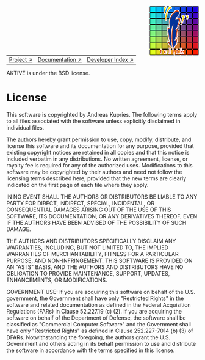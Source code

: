 <img src='assets/aktive-logo-128.png' style='float:right;'>

||||
|---|---|---|
|[Project ↗](../README.md)|[Documentation ↗](index.md)|[Developer Index ↗](dev/index.md)|


AKTIVE is under the BSD license.

# License

This software is copyrighted by Andreas Kupries.  The following terms apply to all files associated
with the software unless explicitly disclaimed in individual files.

The authors hereby grant permission to use, copy, modify, distribute, and license this software and
its documentation for any purpose, provided that existing copyright notices are retained in all
copies and that this notice is included verbatim in any distributions. No written agreement,
license, or royalty fee is required for any of the authorized uses.  Modifications to this software
may be copyrighted by their authors and need not follow the licensing terms described here, provided
that the new terms are clearly indicated on the first page of each file where they apply.

IN NO EVENT SHALL THE AUTHORS OR DISTRIBUTORS BE LIABLE TO ANY PARTY FOR DIRECT, INDIRECT, SPECIAL,
INCIDENTAL, OR CONSEQUENTIAL DAMAGES ARISING OUT OF THE USE OF THIS SOFTWARE, ITS DOCUMENTATION, OR
ANY DERIVATIVES THEREOF, EVEN IF THE AUTHORS HAVE BEEN ADVISED OF THE POSSIBILITY OF SUCH DAMAGE.

THE AUTHORS AND DISTRIBUTORS SPECIFICALLY DISCLAIM ANY WARRANTIES, INCLUDING, BUT NOT LIMITED TO,
THE IMPLIED WARRANTIES OF MERCHANTABILITY, FITNESS FOR A PARTICULAR PURPOSE, AND NON-INFRINGEMENT.
THIS SOFTWARE IS PROVIDED ON AN "AS IS" BASIS, AND THE AUTHORS AND DISTRIBUTORS HAVE NO OBLIGATION
TO PROVIDE MAINTENANCE, SUPPORT, UPDATES, ENHANCEMENTS, OR MODIFICATIONS.

GOVERNMENT USE: If you are acquiring this software on behalf of the U.S. government, the Government
shall have only "Restricted Rights" in the software and related documentation as defined in the
Federal Acquisition Regulations (FARs) in Clause 52.227.19 (c) (2).  If you are acquiring the
software on behalf of the Department of Defense, the software shall be classified as "Commercial
Computer Software" and the Government shall have only "Restricted Rights" as defined in Clause
252.227-7014 (b) (3) of DFARs.  Notwithstanding the foregoing, the authors grant the U.S. Government
and others acting in its behalf permission to use and distribute the software in accordance with the
terms specified in this license.
